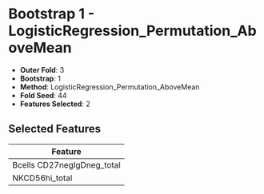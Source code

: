 # Bootstrap 1 - LogisticRegression_Permutation_AboveMean

- **Outer Fold**: 3
- **Bootstrap**: 1
- **Method**: LogisticRegression_Permutation_AboveMean
- **Fold Seed**: 44
- **Features Selected**: 2

## Selected Features

| Feature |
|---------|
| Bcells CD27negIgDneg_total |
| NKCD56hi_total |
